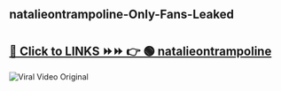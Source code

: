 
 ## natalieontrampoline-Only-Fans-Leaked

# <h2><a href="https://clipsfans.com/natalieontrampoline&ref=git">🔗 Click to LINKS ⏩⏩ 👉 🟢 natalieontrampoline </a></h2>

<a href="https://clipsfans.com/natalieontrampoline&ref=git" rel="nofollow" data-target="animated-image.originalLink"><img src="https://i.ibb.co.com/xMMVF88/686577567.gif" alt="Viral Video Original" style="max-width: 100%; display: inline-block;" data-target="animated-image.originalImage"></a>
